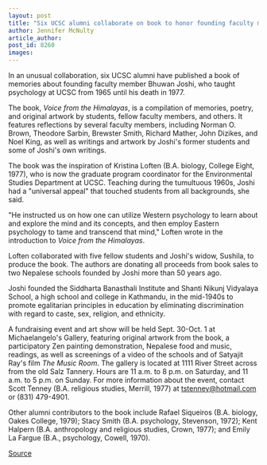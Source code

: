 ```yaml
---
layout: post
title: "Six UCSC alumni collaborate on book to honor founding faculty member Bhuwan Joshi"
author: Jennifer McNulty
article_author: 
post_id: 8260
images:
---
```


<a name="content" id="content"></a>
<p>
  In an unusual collaboration, six UCSC alumni have published a book of memories about founding faculty member Bhuwan Joshi, who taught psychology at UCSC from 1965 until his death in 1977.
</p>
<p>
  The book, <i>Voice from the Himalayas</i>, is a compilation of memories, poetry, and original artwork by students, fellow faculty members, and others. It features reflections by several faculty members, including Norman O. Brown, Theodore Sarbin, Brewster Smith, Richard Mather, John Dizikes, and Noel King, as well as writings and artwork by Joshi's former students and some of Joshi's own writings.
</p>
<p>
  The book was the inspiration of Kristina Loften (B.A. biology, College Eight, 1977), who is now the graduate program coordinator for the Environmental Studies Department at UCSC. Teaching during the tumultuous 1960s, Joshi had a "universal appeal" that touched students from all backgrounds, she said.
</p>
<p>
  "He instructed us on how one can utilize Western psychology to learn about and explore the mind and its concepts, and then employ Eastern psychology to tame and transcend that mind," Loften wrote in the introduction to <i>Voice from the Himalayas</i>.
</p>
<p>
  Loften collaborated with five fellow students and Joshi's widow, Sushila, to produce the book. The authors are donating all proceeds from book sales to two Nepalese schools founded by Joshi more than 50 years ago.
</p>
<p>
  Joshi founded the Siddharta Banasthali Institute and Shanti Nikunj Vidyalaya School, a high school and college in Kathmandu, in the mid-1940s to promote egalitarian principles in education by eliminating discrimination with regard to caste, sex, religion, and ethnicity.
</p>
<p>
  A fundraising event and art show will be held Sept. 30-Oct. 1 at Michaelangelo's Gallery, featuring original artwork from the book, a participatory Zen painting demonstration, Nepalese food and music, readings, as well as screenings of a video of the schools and of Satyajit Ray's film <i>The Music Room</i>. The gallery is located at 1111 River Street across from the old Salz Tannery. Hours are 11 a.m. to 8 p.m. on Saturday, and 11 a.m. to 5 p.m. on Sunday. For more information about the event, contact Scott Tenney (B.A. religious studies, Merrill, 1977) at <a href="mailto:tstenney@hotmail.com">tstenney@hotmail.com</a> or (831) 479-4901.
</p>
<p>
  Other alumni contributors to the book include Rafael Siqueiros (B.A. biology, Oakes College, 1979); Stacy Smith (B.A. psychology, Stevenson, 1972); Kent Halpern (B.A. anthropology and religious studies, Crown, 1977); and Emily La Fargue (B.A., psychology, Cowell, 1970).
</p>
<p><a href="http://www1.ucsc.edu/currents/06-07/09-25/voice.asp" title="Permalink to voice">Source</a></p>
